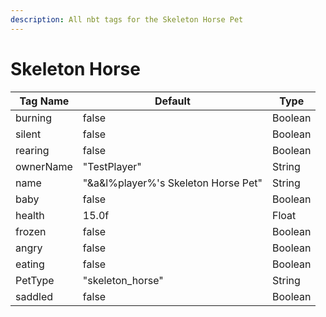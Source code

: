 ```yaml
---
description: All nbt tags for the Skeleton Horse Pet
---
```



# Skeleton Horse

| Tag Name     | Default                                                            | Type                                         |
| - | - | - |
| burning | false | Boolean |
| silent | false | Boolean |
| rearing | false | Boolean |
| ownerName | "TestPlayer" | String |
| name | "&a&l%player%'s Skeleton Horse Pet" | String |
| baby | false | Boolean |
| health | 15.0f | Float |
| frozen | false | Boolean |
| angry | false | Boolean |
| eating | false | Boolean |
| PetType | "skeleton_horse" | String |
| saddled | false | Boolean |
